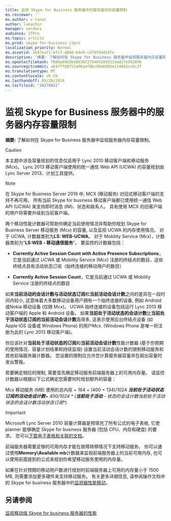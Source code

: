 ```yaml
---
title: 监视 Skype for Business 服务器中的服务器内存容量限制
ms.reviewer: ''
ms.author: v-lanac
author: lanachin
manager: serdars
audience: ITPro
ms.topic: article
ms.prod: skype-for-business-itpro
localization_priority: Normal
ms.assetid: 1697ea71-6fcf-480d-b4e9-cd79f94d247e
description: '摘要: 了解如何在 Skype for Business 服务器中监视服务器内存容量限制。'
ms.openlocfilehash: f089ab9b5be693872754691050133ad27e992896
ms.sourcegitcommit: ab47ff88f51a96aaf8bc99a6303e114d41ca5c2f
ms.translationtype: MT
ms.contentlocale: zh-CN
ms.lasthandoff: 05/20/2019
ms.locfileid: "34279821"
---
```

# <a name="monitor-for-server-memory-capacity-limits-in-skype-for-business-server"></a>监视 Skype for Business 服务器中的服务器内存容量限制
 
**摘要:** 了解如何在 Skype for Business 服务器中监视服务器内存容量限制。
  
> [!CAUTION]
> 本主题中涉及容量规划的信息仅适用于 Lync 2010 移动客户端和移动服务 (Mcx)。 Lync 2013 移动客户端使用的统一通信 Web API (UCWA) 的容量规划由 Lync Server 2013、计划工具提供。 

> [!NOTE]
> 在 Skype for Business Server 2019 中, MCX (移动服务) 对旧式移动客户端的支持不再可用。 所有当前 Skype for business 移动客户端都已使用统一通信 Web API (UCWA) 来支持即时消息 (IM)、状态和联系人。 具有使用 MCX 的旧客户端的用户将需要升级到当前客户端。
  
两个移动性能计数器可帮助你确定当前使用情况并帮助你规划 Skype for Business Server 移动服务 (Mcx) 的容量, 以及监视 UCWA 的内存使用情况。 对于 UCWA, 计数器类别为**LS: WEB-UCWA**。 对于 Mobility Service (Mcx)，计数器类别为“**LS:WEB - 移动通信服务**”。 要监控的计数器包括：
  
- **Currently Active Session Count with Active Presence Subscriptions**，它是当前通过 UCWA 或 Mobility Service (Mcx) 注册的终结点的数目，这些终结点具有活动状态订阅（始终连接的移动用户的数目）
    
- **Currently Active Session Count**，它是当前通过 UCWA 或 Mobility Service 注册的终结点的数目
    
如果**当前活动的会话计数与活动状态订阅**和**当前活动会话计数**之间的差异在一段时间内较小, 这意味着大多数移动设备用户拥有一个始终连接的设备, 例如 Android 或Nokia 移动设备 (仅限 Mcx)。 UCWA 始终连接的设备包括运行 Lync 2013 移动客户端的 Apple 和 Android 设备。 如果**当前处于活动状态的会话计数**比**当前处于活动状态订阅的当前活动会话计数**高得多, 这表示使用后台终结点设备 (如 Apple IOS 设备或 Windows Phone) 的用户Mcx. (Windows Phone 是唯一将注册为此的 Lync 2013 移动客户端)。
  
你应该针对**当前处于活动状态的订阅**和**当前活动会话计数**性能计数器 (基于你预期的使用情况、容量计划结果和持续监视) 设置当前活动会话计数的限制移动服务和其他前端服务器计数器。 您设置的限制应允许您计算服务器容量并在超出容量时发出警报。
  
若要确定相应的限制, 需要首先确定移动服务前端服务器上的可用内存量。 请监控计数器以根据以下公式确定您需要何时规划额外的容量：
  
Mcx 移动服务 (MB) 使用的总内存 = 164 + (400 + 134)/1024 ***当前处于活动状态订阅的活动会话计数**+ 400/1024 * (**当前处于活动** - 状态的会话计数当前处于活动状态的会话计数**活动状态订阅**)
  
> [!IMPORTANT]
> Microsoft Lync Server 2010 容量计算器是预填充了所有公式的电子表格, 它使 planner 能够确定 Skype for business 服务器 (包括 CPU、内存和硬盘) 的要求。 您可以[下载电子表格和关联的文档](https://go.microsoft.com/fwlink/p/?LinkID=212657)。 
  
前端服务器需要足够的可用内存才能在故障转移情况下支持移动服务。 你可以通过使用**Memory\Available mb**计数器来监视前端服务器上的当前可用内存, 也可以使用前面提到的公式来规划你希望移动服务使用的内存量。
  
如果在针对预期的移动用户数进行规划时前端服务器上可用的内存量小于 1500 MB, 则需要添加更多硬件来支持移动服务。 有关更多详细信息, 请参阅操作文档中的 Skype for business 服务器中的[监视器性能移动](monitor-mobility-performance.md)。
  
## <a name="see-also"></a>另请参阅

[监视移动版 Skype for business 服务器的性能](monitor-mobility-performance.md)
